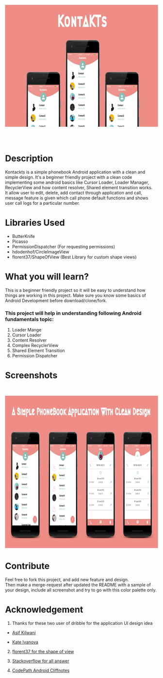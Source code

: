 
<p align="center">
<img src="Screenshots/Trail2.jpeg" height="400" align="center" >
</p>

<br/>
<br/>

# Description


Kontackts is a simple phonebook Android application with a clean and simple design. It's a beginner friendly project with a clean code implementing some android basics like Cursor Loader, Loader Manager, RecyclerView and how content resolver, Shared element transition works. <br/>
It allow user to edit, delete, add contact through application and call, message feature is given which call phone default functions and shows user call logs for a particular number.


# Libraries Used

  * ButterKnife
  * Picasso
  * PermissionDispatcher (For requesting permissions)
  * hdodenhof/CircleImageView
  * florent37/ShapeOfView (Best Library for custom shape views)
 
 # What you will learn?
 
 This is a beginner friendly project so it will be easy to understand how things are working in this project.
 Make sure you know some basics of Android Development before download/clone/fork. <br/>
 ### This project will help in understanding following Android fundamentals topic:
  
   1. Loader Mange 
   2. Cursor Loader
   3. Content Resolver 
   4. Complex RecyclerView
   5. Shared Element Transition
   6. Permission Dispatcher
  

# Screenshots

<br/>

<p align="center">
<img src="Screenshots/Screenshot2-a.jpeg" height="500" >
</p>

# Contribute

Feel free to fork this project, and add new feature and design.
<br/>
Then make a merge-request after updated the README with a sample of your design, include all screenshot and try to go with this color palette only.

#  Acknowledgement

1. Thanks for these two user of dribble for the application UI design idea

 * [Asif Kilwani](https://dribbble.com/shots/4724732-P2C-Refer-To-Friends)

 * [Kate Ivanova](https://dribbble.com/shots/4619243-Daily-UI-013-Direct-Messaging)

2. [florent37 for the shape of view](https://github.com/florent37/ShapeOfView)

3. [Stackoverflow for all answer](www.stackoverflow.com)

4. [CodePath Android Cliffnotes](https://guides.codepath.com/android)









